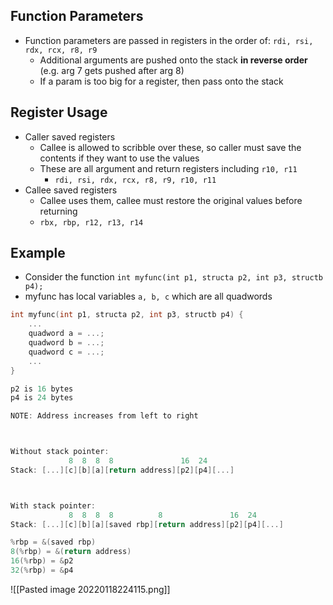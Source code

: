 ## Function Parameters
- Function parameters are passed in registers in the order of: `rdi, rsi, rdx, rcx, r8, r9`
	- Additional arguments are pushed onto the stack **in reverse order** (e.g. arg 7 gets pushed after arg 8)
	- If a param is too big for a register, then pass onto the stack

## Register Usage
- Caller saved registers
	- Callee is allowed to scribble over these, so caller must save the contents if they want to use the values
	- These are all argument and return registers including `r10, r11`
		- `rdi, rsi, rdx, rcx, r8, r9, r10, r11`
- Callee saved registers
	- Callee uses them, callee must restore the original values before returning
	- `rbx, rbp, r12, r13, r14`

## Example
- Consider the function `int myfunc(int p1, structa p2, int p3, structb p4);`
- myfunc has local variables `a, b, c` which are all quadwords

```c
int myfunc(int p1, structa p2, int p3, structb p4) {
	...
	quadword a = ...;
	quadword b = ...;
	quadword c = ...;
	...
}

p2 is 16 bytes
p4 is 24 bytes

NOTE: Address increases from left to right



Without stack pointer:
			 8  8  8  8               16  24
Stack: [...][c][b][a][return address][p2][p4][...] 



With stack pointer:
			 8  8  8  8          8               16  24
Stack: [...][c][b][a][saved rbp][return address][p2][p4][...] 

%rbp = &(saved rbp)
8(%rbp) = &(return address)
16(%rbp) = &p2
32(%rbp) = &p4
```

![[Pasted image 20220118224115.png]]